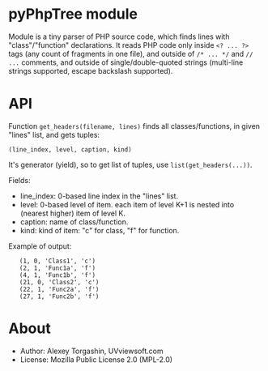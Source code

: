 # pyPhpTree module

Module is a tiny parser of PHP source code, which finds lines with "class"/"function" declarations. It reads PHP code only inside `<? ... ?>` tags (any count of fragments in one file), and outside of `/* ... */` and `// ...` comments, and outside of single/double-quoted strings (multi-line strings supported, escape backslash supported).

# API

Function `get_headers(filename, lines)` finds all classes/functions, in given "lines" list, and gets tuples:

    (line_index, level, caption, kind)
    
It's generator (yield), so to get list of tuples, use `list(get_headers(...))`.
  
Fields:

- line_index: 0-based line index in the "lines" list.
- level: 0-based level of item. each item of level K+1 is nested into (nearest higher) item of level K.
- caption: name of class/function.
- kind: kind of item: "c" for class, "f" for function.

Example of output:
```
   (1, 0, 'Class1', 'c')
   (2, 1, 'Func1a', 'f')
   (4, 1, 'Func1b', 'f')
   (21, 0, 'Class2', 'c')
   (22, 1, 'Func2a', 'f')
   (27, 1, 'Func2b', 'f')
```   

# About

- Author: Alexey Torgashin, UVviewsoft.com 
- License: Mozilla Public License 2.0 (MPL-2.0)
